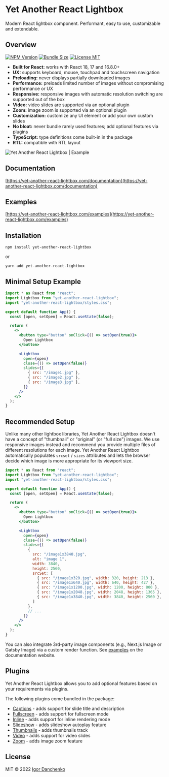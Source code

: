 # Yet Another React Lightbox

Modern React lightbox component. Performant, easy to use, customizable and extendable.

## Overview

[![NPM Version](https://img.shields.io/npm/v/yet-another-react-lightbox?color=blue)](https://www.npmjs.com/package/yet-another-react-lightbox)
[![Bundle Size](https://img.shields.io/bundlephobia/minzip/yet-another-react-lightbox?color=blue)](https://bundlephobia.com/package/yet-another-react-lightbox)
[![License MIT](https://img.shields.io/npm/l/yet-another-react-lightbox?color=blue)](LICENSE)

- **Built for React:** works with React 18, 17 and 16.8.0+
- **UX:** supports keyboard, mouse, touchpad and touchscreen navigation
- **Preloading:** never displays partially downloaded images
- **Performance:** preloads limited number of images without compromising performance or UX
- **Responsive:** responsive images with automatic resolution switching are supported out of the box
- **Video:** video slides are supported via an optional plugin
- **Zoom:** image zoom is supported via an optional plugin
- **Customization:** customize any UI element or add your own custom slides
- **No bloat:** never bundle rarely used features; add optional features via plugins
- **TypeScript:** type definitions come built-in in the package
- **RTL:** compatible with RTL layout

![Yet Another React Lightbox | Example](https://yet-another-react-lightbox.com/images/example.jpg)

## Documentation

[https://yet-another-react-lightbox.com/documentation](https://yet-another-react-lightbox.com/documentation)

## Examples

[https://yet-another-react-lightbox.com/examples](https://yet-another-react-lightbox.com/examples)

## Installation

```shell
npm install yet-another-react-lightbox
```

or

```shell
yarn add yet-another-react-lightbox
```

## Minimal Setup Example

```jsx
import * as React from "react";
import Lightbox from "yet-another-react-lightbox";
import "yet-another-react-lightbox/styles.css";

export default function App() {
  const [open, setOpen] = React.useState(false);

  return (
    <>
      <button type="button" onClick={() => setOpen(true)}>
        Open Lightbox
      </button>

      <Lightbox
        open={open}
        close={() => setOpen(false)}
        slides={[
          { src: "/image1.jpg" },
          { src: "/image2.jpg" },
          { src: "/image3.jpg" },
        ]}
      />
    </>
  );
}
```

## Recommended Setup

Unlike many other lightbox libraries, Yet Another React Lightbox doesn't have a concept of "thumbnail" or "original"
(or "full size") images. We use responsive images instead and recommend you provide multiple files of different
resolutions for each image. Yet Another React Lightbox automatically populates `srcset` / `sizes` attributes and lets
the browser decide which image is more appropriate for its viewport size.

```jsx
import * as React from "react";
import Lightbox from "yet-another-react-lightbox";
import "yet-another-react-lightbox/styles.css";

export default function App() {
  const [open, setOpen] = React.useState(false);

  return (
    <>
      <button type="button" onClick={() => setOpen(true)}>
        Open Lightbox
      </button>

      <Lightbox
        open={open}
        close={() => setOpen(false)}
        slides={[
          {
            src: "/image1x3840.jpg",
            alt: "image 1",
            width: 3840,
            height: 2560,
            srcSet: [
              { src: "/image1x320.jpg", width: 320, height: 213 },
              { src: "/image1x640.jpg", width: 640, height: 427 },
              { src: "/image1x1200.jpg", width: 1200, height: 800 },
              { src: "/image1x2048.jpg", width: 2048, height: 1365 },
              { src: "/image1x3840.jpg", width: 3840, height: 2560 },
            ]
          },
          // ...
        ]}
      />
    </>
  );
}
```

You can also integrate 3rd-party image components (e.g., Next.js Image or Gatsby Image) via a custom render function.
See [examples](https://yet-another-react-lightbox.com/examples) on the documentation website.

## Plugins

Yet Another React Lightbox allows you to add optional features based on your requirements via plugins.

The following plugins come bundled in the package:

- [Captions](https://yet-another-react-lightbox.com/plugins/captions) - adds support for slide title and
  description
- [Fullscreen](https://yet-another-react-lightbox.com/plugins/fullscreen) - adds support for fullscreen mode
- [Inline](https://yet-another-react-lightbox.com/plugins/inline) - adds support for inline rendering mode
- [Slideshow](https://yet-another-react-lightbox.com/plugins/slideshow) - adds slideshow autoplay feature
- [Thumbnails](https://yet-another-react-lightbox.com/plugins/thumbnails) - adds thumbnails track
- [Video](https://yet-another-react-lightbox.com/plugins/video) - adds support for video slides
- [Zoom](https://yet-another-react-lightbox.com/plugins/zoom) - adds image zoom feature

## License

MIT © 2022 [Igor Danchenko](https://github.com/igordanchenko)
